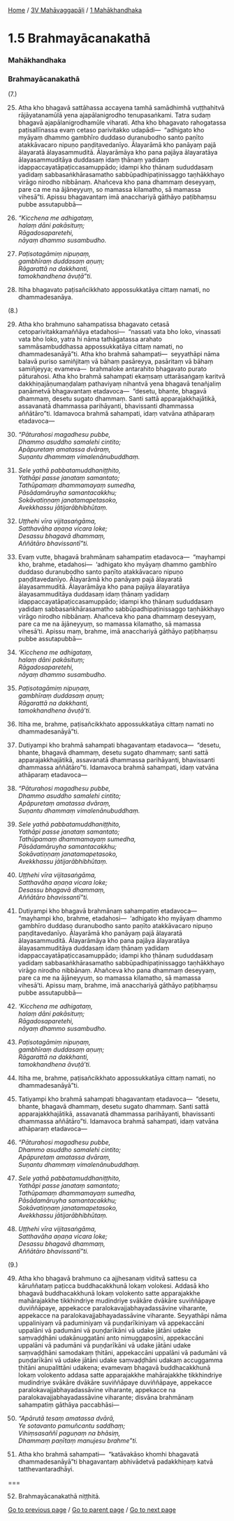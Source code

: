 
[Home](/) / [3V Mahāvaggapāḷi](/tipitaka/3V.md) / [1 Mahākhandhaka](/tipitaka/3V/1.md)

# 1.5 Brahmayācanakathā

### Mahākhandhaka

### Brahmayācanakathā

(7.)

25. Atha kho bhagavā sattāhassa accayena tamhā samādhimhā vuṭṭhahitvā rājāyatanamūlā yena ajapālanigrodho tenupasaṅkami. Tatra sudaṃ bhagavā ajapālanigrodhamūle viharati. Atha kho bhagavato rahogatassa paṭisallīnassa evaṃ cetaso parivitakko udapādi—  “adhigato kho myāyaṃ dhammo gambhīro duddaso duranubodho santo paṇīto atakkāvacaro nipuṇo paṇḍitavedanīyo. Ālayarāmā kho panāyaṃ pajā ālayaratā ālayasammuditā. Ālayarāmāya kho pana pajāya ālayaratāya ālayasammuditāya duddasaṃ idaṃ ṭhānaṃ yadidaṃ idappaccayatāpaṭiccasamuppādo; idampi kho ṭhānaṃ sududdasaṃ yadidaṃ sabbasaṅkhārasamatho sabbūpadhipaṭinissaggo taṇhākkhayo virāgo nirodho nibbānaṃ. Ahañceva kho pana dhammaṃ deseyyaṃ, pare ca me na ājāneyyuṃ, so mamassa kilamatho, sā mamassa vihesā”ti. Apissu bhagavantaṃ imā anacchariyā gāthāyo paṭibhaṃsu pubbe assutapubbā—

26. _“Kicchena me adhigataṃ,_  
_halaṃ dāni pakāsituṃ;_  
_Rāgadosaparetehi,_  
_nāyaṃ dhammo susambudho._  


27. _Paṭisotagāmiṃ nipuṇaṃ,_  
_gambhīraṃ duddasaṃ aṇuṃ;_  
_Rāgarattā na dakkhanti,_  
_tamokhandhena āvuṭā”ti._  


28. Itiha bhagavato paṭisañcikkhato appossukkatāya cittaṃ namati, no dhammadesanāya.

(8.)

29. Atha kho brahmuno sahampatissa bhagavato cetasā cetoparivitakkamaññāya etadahosi—  “nassati vata bho loko, vinassati vata bho loko, yatra hi nāma tathāgatassa arahato sammāsambuddhassa appossukkatāya cittaṃ namati, no dhammadesanāyā”ti. Atha kho brahmā sahampati—  seyyathāpi nāma balavā puriso samiñjitaṃ vā bāhaṃ pasāreyya, pasāritaṃ vā bāhaṃ samiñjeyya; evameva—  brahmaloke antarahito bhagavato purato pāturahosi. Atha kho brahmā sahampati ekaṃsaṃ uttarāsaṅgaṃ karitvā dakkhiṇajāṇumaṇḍalaṃ pathaviyaṃ nihantvā yena bhagavā tenañjaliṃ paṇāmetvā bhagavantaṃ etadavoca—  “desetu, bhante, bhagavā dhammaṃ, desetu sugato dhammaṃ. Santi sattā apparajakkhajātikā, assavanatā dhammassa parihāyanti, bhavissanti dhammassa aññātāro”ti. Idamavoca brahmā sahampati, idaṃ vatvāna athāparaṃ etadavoca—

30. _“Pāturahosi magadhesu pubbe,_  
_Dhammo asuddho samalehi cintito;_  
_Apāpuretaṃ amatassa dvāraṃ,_  
_Suṇantu dhammaṃ vimalenānubuddhaṃ._  


31. _Sele yathā pabbatamuddhaniṭṭhito,_  
_Yathāpi passe janataṃ samantato;_  
_Tathūpamaṃ dhammamayaṃ sumedha,_  
_Pāsādamāruyha samantacakkhu;_  
_Sokāvatiṇṇaṃ janatamapetasoko,_  
_Avekkhassu jātijarābhibhūtaṃ._  


32. _Uṭṭhehi vīra vijitasaṅgāma,_  
_Satthavāha aṇaṇa vicara loke;_  
_Desassu bhagavā dhammaṃ,_  
_Aññātāro bhavissantī”ti._  


33. Evaṃ vutte, bhagavā brahmānaṃ sahampatiṃ etadavoca—  “mayhampi kho, brahme, etadahosi—  ‘adhigato kho myāyaṃ dhammo gambhīro duddaso duranubodho santo paṇīto atakkāvacaro nipuṇo paṇḍitavedanīyo. Ālayarāmā kho panāyaṃ pajā ālayaratā ālayasammuditā. Ālayarāmāya kho pana pajāya ālayaratāya ālayasammuditāya duddasaṃ idaṃ ṭhānaṃ yadidaṃ idappaccayatāpaṭiccasamuppādo; idampi kho ṭhānaṃ sududdasaṃ yadidaṃ sabbasaṅkhārasamatho sabbūpadhipaṭinissaggo taṇhākkhayo virāgo nirodho nibbānaṃ. Ahañceva kho pana dhammaṃ deseyyaṃ, pare ca me na ājāneyyuṃ, so mamassa kilamatho, sā mamassa vihesā’ti. Apissu maṃ, brahme, imā anacchariyā gāthāyo paṭibhaṃsu pubbe assutapubbā—

34. _‘Kicchena me adhigataṃ,_  
_halaṃ dāni pakāsituṃ;_  
_Rāgadosaparetehi,_  
_nāyaṃ dhammo susambudho._  


35. _Paṭisotagāmiṃ nipuṇaṃ,_  
_gambhīraṃ duddasaṃ aṇuṃ;_  
_Rāgarattā na dakkhanti,_  
_tamokhandhena āvuṭā’ti._  


36. Itiha me, brahme, paṭisañcikkhato appossukkatāya cittaṃ namati no dhammadesanāyā”ti.

37. Dutiyampi kho brahmā sahampati bhagavantaṃ etadavoca—  “desetu, bhante, bhagavā dhammaṃ, desetu sugato dhammaṃ; santi sattā apparajakkhajātikā, assavanatā dhammassa parihāyanti, bhavissanti dhammassa aññātāro”ti. Idamavoca brahmā sahampati, idaṃ vatvāna athāparaṃ etadavoca—

38. _“Pāturahosi magadhesu pubbe,_  
_Dhammo asuddho samalehi cintito;_  
_Apāpuretaṃ amatassa dvāraṃ,_  
_Suṇantu dhammaṃ vimalenānubuddhaṃ._  


39. _Sele yathā pabbatamuddhaniṭṭhito,_  
_Yathāpi passe janataṃ samantato;_  
_Tathūpamaṃ dhammamayaṃ sumedha,_  
_Pāsādamāruyha samantacakkhu;_  
_Sokāvatiṇṇaṃ janatamapetasoko,_  
_Avekkhassu jātijarābhibhūtaṃ._  


40. _Uṭṭhehi vīra vijitasaṅgāma,_  
_Satthavāha aṇaṇa vicara loke;_  
_Desassu bhagavā dhammaṃ,_  
_Aññātāro bhavissantī”ti._  


41. Dutiyampi kho bhagavā brahmānaṃ sahampatiṃ etadavoca—  “mayhampi kho, brahme, etadahosi—  ‘adhigato kho myāyaṃ dhammo gambhīro duddaso duranubodho santo paṇīto atakkāvacaro nipuṇo paṇḍitavedanīyo. Ālayarāmā kho panāyaṃ pajā ālayaratā ālayasammuditā. Ālayarāmāya kho pana pajāya ālayaratāya ālayasammuditāya duddasaṃ idaṃ ṭhānaṃ yadidaṃ idappaccayatāpaṭiccasamuppādo; idampi kho ṭhānaṃ sududdasaṃ yadidaṃ sabbasaṅkhārasamatho sabbūpadhipaṭinissaggo taṇhākkhayo virāgo nirodho nibbānaṃ. Ahañceva kho pana dhammaṃ deseyyaṃ, pare ca me na ājāneyyuṃ, so mamassa kilamatho, sā mamassa vihesā’ti. Apissu maṃ, brahme, imā anacchariyā gāthāyo paṭibhaṃsu pubbe assutapubbā—

42. _‘Kicchena me adhigataṃ,_  
_halaṃ dāni pakāsituṃ;_  
_Rāgadosaparetehi,_  
_nāyaṃ dhammo susambudho._  


43. _Paṭisotagāmiṃ nipuṇaṃ,_  
_gambhīraṃ duddasaṃ aṇuṃ;_  
_Rāgarattā na dakkhanti,_  
_tamokhandhena āvuṭā’ti._  


44. Itiha me, brahme, paṭisañcikkhato appossukkatāya cittaṃ namati, no dhammadesanāyā”ti.

45. Tatiyampi kho brahmā sahampati bhagavantaṃ etadavoca—  “desetu, bhante, bhagavā dhammaṃ, desetu sugato dhammaṃ. Santi sattā apparajakkhajātikā, assavanatā dhammassa parihāyanti, bhavissanti dhammassa aññātāro”ti. Idamavoca brahmā sahampati, idaṃ vatvāna athāparaṃ etadavoca—

46. _“Pāturahosi magadhesu pubbe,_  
_Dhammo asuddho samalehi cintito;_  
_Apāpuretaṃ amatassa dvāraṃ,_  
_Suṇantu dhammaṃ vimalenānubuddhaṃ._  


47. _Sele yathā pabbatamuddhaniṭṭhito,_  
_Yathāpi passe janataṃ samantato;_  
_Tathūpamaṃ dhammamayaṃ sumedha,_  
_Pāsādamāruyha samantacakkhu;_  
_Sokāvatiṇṇaṃ janatamapetasoko,_  
_Avekkhassu jātijarābhibhūtaṃ._  


48. _Uṭṭhehi vīra vijitasaṅgāma,_  
_Satthavāha aṇaṇa vicara loke;_  
_Desassu bhagavā dhammaṃ,_  
_Aññātāro bhavissantī”ti._  


(9.)

49. Atha kho bhagavā brahmuno ca ajjhesanaṃ viditvā sattesu ca kāruññataṃ paṭicca buddhacakkhunā lokaṃ volokesi. Addasā kho bhagavā buddhacakkhunā lokaṃ volokento satte apparajakkhe mahārajakkhe tikkhindriye mudindriye svākāre dvākāre suviññāpaye duviññāpaye, appekacce paralokavajjabhayadassāvine viharante, appekacce na paralokavajjabhayadassāvine viharante. Seyyathāpi nāma uppaliniyaṃ vā paduminiyaṃ vā puṇḍarīkiniyaṃ vā appekaccāni uppalāni vā padumāni vā puṇḍarīkāni vā udake jātāni udake saṃvaḍḍhāni udakānuggatāni anto nimuggaposīni, appekaccāni uppalāni vā padumāni vā puṇḍarīkāni vā udake jātāni udake saṃvaḍḍhāni samodakaṃ ṭhitāni, appekaccāni uppalāni vā padumāni vā puṇḍarīkāni vā udake jātāni udake saṃvaḍḍhāni udakaṃ accuggamma ṭhitāni anupalittāni udakena; evamevaṃ bhagavā buddhacakkhunā lokaṃ volokento addasa satte apparajakkhe mahārajakkhe tikkhindriye mudindriye svākāre dvākāre suviññāpaye duviññāpaye, appekacce paralokavajjabhayadassāvine viharante, appekacce na paralokavajjabhayadassāvine viharante; disvāna brahmānaṃ sahampatiṃ gāthāya paccabhāsi—

50. _“Apārutā tesaṃ amatassa dvārā,_  
_Ye sotavanto pamuñcantu saddhaṃ;_  
_Vihiṃsasaññī paguṇaṃ na bhāsiṃ,_  
_Dhammaṃ paṇītaṃ manujesu brahme”ti._  


51. Atha kho brahmā sahampati—  “katāvakāso khomhi bhagavatā dhammadesanāyā”ti bhagavantaṃ abhivādetvā padakkhiṇaṃ katvā tatthevantaradhāyi.

===

52. Brahmayācanakathā niṭṭhitā.



[Go to previous page](/tipitaka/3V/1/1.4.md) / [Go to parent page](/tipitaka/3V/1.md) / [Go to next page](/tipitaka/3V/1/1.6.md)


